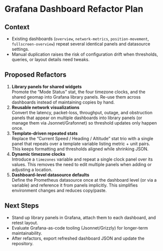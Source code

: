 # Grafana Dashboard Refactor Plan

## Context
- Existing dashboards (`overview`, `network-metrics`, `position-movement`, `fullscreen-overview`) repeat several identical panels and datasource settings.
- Manual duplication raises the risk of configuration drift when thresholds, queries, or layout details need tweaks.

## Proposed Refactors
1. **Library panels for shared widgets**  
   Promote the “Mode Status” stat, the four timezone clocks, and the shared geomap into Grafana library panels. Re-use them across dashboards instead of maintaining copies by hand.
2. **Reusable network visualizations**  
   Convert the latency, packet-loss, throughput, outage, and obstruction panels that appear on multiple dashboards into library panels (or manage them via Jsonnet/Grafonnet) so threshold updates only happen once.
3. **Template-driven repeated stats**  
   Replace the “Current Speed / Heading / Altitude” stat trio with a single panel that repeats over a template variable listing metric + unit pairs. This keeps formatting and thresholds aligned while shrinking JSON.
4. **Dynamic timezone clocks**  
   Introduce a `timezones` variable and repeat a single clock panel over its values. This removes the need to edit multiple panels when adding or adjusting a location.
5. **Dashboard-level datasource defaults**  
   Define the Prometheus datasource once at the dashboard level (or via a variable) and reference it from panels implicitly. This simplifies environment changes and reduces copy/paste.

## Next Steps
- Stand up library panels in Grafana, attach them to each dashboard, and retest layout.
- Evaluate Grafana-as-code tooling (Jsonnet/Grizzly) for longer-term maintainability.
- After refactors, export refreshed dashboard JSON and update the repository.
